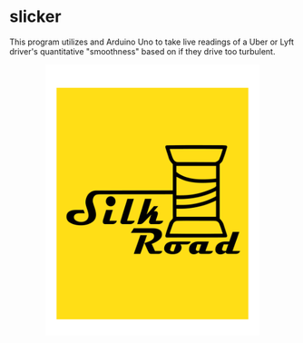 # slicker
This program utilizes and Arduino Uno to take live readings of a Uber or Lyft driver's quantitative "smoothness" based on if they drive too turbulent.
<p align="center">
  <img src="https://github.com/goelbenj/slicker/blob/master/silkRoadFinal-01.png" height="75%" width="75%">
<p>
